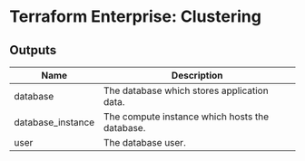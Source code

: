 # Terraform Enterprise: Clustering

## Outputs

| Name | Description |
|------|-------------|
| database | The database which stores application data. |
| database\_instance | The compute instance which hosts the database. |
| user | The database user. |

